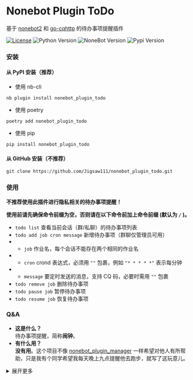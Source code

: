 # Nonebot Plugin ToDo

基于 [nonebot2](https://github.com/nonebot/nonebot2) 和 [go-cqhttp](https://github.com/Mrs4s/go-cqhttp) 的待办事项提醒插件

[![License](https://img.shields.io/github/license/Jigsaw111/nonebot_plugin_todo)](LICENSE)
![Python Version](https://img.shields.io/badge/python-3.7.3+-blue.svg)
![NoneBot Version](https://img.shields.io/badge/nonebot-2.0.0a11+-red.svg)
![Pypi Version](https://img.shields.io/pypi/v/nonebot-plugin-todo.svg)

### 安装

#### 从 PyPI 安装（推荐）

- 使用 nb-cli  

```
nb plugin install nonebot_plugin_todo
```

- 使用 poetry

```
poetry add nonebot_plugin_todo
```

- 使用 pip

```
pip install nonebot_plugin_todo
```

#### 从 GitHub 安装（不推荐）

```
git clone https://github.com/Jigsaw111/nonebot_plugin_todo.git
```

### 使用

**不推荐使用此插件进行隐私相关的待办事项提醒！**

**使用前请先确保命令前缀为空，否则请在以下命令前加上命令前缀 (默认为 `/` )。**

- `todo list` 查看当前会话（群/私聊）的待办事项列表
- `todo add job cron message` 新增待办事项（群聊仅管理员可用）
- - `job` 作业名，每个会话不能存在两个相同的作业名
- - `cron` crond 表达式，必须用 `""` 包裹，例如 `"* * * * *"` 表示每分钟
- - `message` 要定时发送的消息，支持 CQ 码，必要时需用 `""` 包裹
- `todo remove job` 删除待办事项
- `todo pause job` 暂停待办事项
- `todo resume job` 恢复待办事项

### Q&A

- **这是什么？**  
  待办事项提醒，简称**闹钟**。
- **有什么用？**  
  **没有用**。这个项目不像 [nonebot_plugin_manager](https://github.com/Jigsaw111/nonebot_plugin_manager) 一样希望对他人有所帮助，只是我有个同学希望我每天晚上九点提醒他去跑步，就写了这玩意儿。

<details>
<summary>展开更多</summary>

### Bug



### Changelog

- 210414，完成基本功能，发布 0.1.0 版本。
- 210412，创建项目。

</details>
